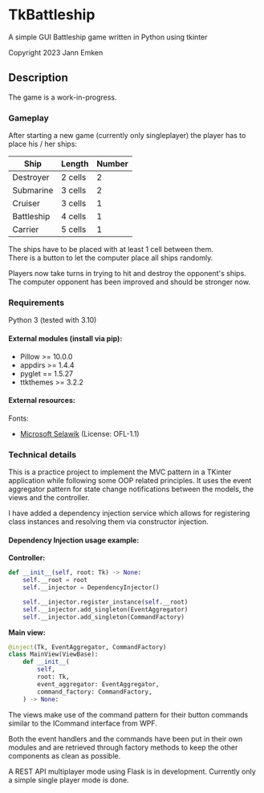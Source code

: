 # TkBattleship
A simple GUI Battleship game written in Python using tkinter

Copyright 2023 Jann Emken

## Description
The game is a work-in-progress.

### Gameplay
After starting a new game (currently only singleplayer) the player has to place his / her ships:

| Ship       | Length  | Number |
|------------|---------|--------|
| Destroyer  | 2 cells | 2      |
| Submarine  | 3 cells | 2      |
| Cruiser    | 3 cells | 1      |
| Battleship | 4 cells | 1      |
| Carrier    | 5 cells | 1      |

The ships have to be placed with at least 1 cell between them.</br>
There is a button to let the computer place all ships randomly.

Players now take turns in trying to hit and destroy the opponent's ships.</br>
The computer opponent has been improved and should be stronger now.

### Requirements
Python 3 (tested with 3.10)

#### External modules (install via pip):
- Pillow >= 10.0.0
- appdirs >= 1.4.4
- pyglet == 1.5.27
- ttkthemes >= 3.2.2

#### External resources:
Fonts:
- [Microsoft Selawik](https://github.com/microsoft/Selawik) (License: OFL-1.1)

### Technical details

This is a practice project to implement the MVC pattern in a TKinter application while following some OOP related principles. It uses the event aggregator pattern for state change notifications between the models, the views and the controller.

I have added a dependency injection service which allows for registering class instances and resolving them via constructor injection.

#### Dependency Injection usage example:
**Controller:**
```py
def __init__(self, root: Tk) -> None:
    self.__root = root
    self.__injector = DependencyInjector()

    self.__injector.register_instance(self.__root)
    self.__injector.add_singleton(EventAggregator)
    self.__injector.add_singleton(CommandFactory)
```

**Main view:**
```py
@inject(Tk, EventAggregator, CommandFactory)
class MainView(ViewBase):
    def __init__(
        self,
        root: Tk,
        event_aggregator: EventAggregator,
        command_factory: CommandFactory,
    ) -> None:
```


The views make use of the command pattern for their button commands similar to the ICommand interface from WPF.

Both the event handlers and the commands have been put in their own modules and are retrieved through factory methods to keep the other components as clean as possible.

A REST API multiplayer mode using Flask is in development. Currently only a simple single player mode is done.

